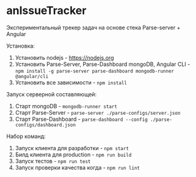 # anIssueTracker
Экспериментальный трекер задач на основе стека Parse-server + Angular

Установка:
1. Установить nodejs - https://nodejs.org
2. Установить Parse-Server, Parse-Dashboard mongoDB, Angular CLI - `npm install -g parse-server parse-dashboard mongodb-runner @angular/cli`
3. Установить все зависимости - `npm install`

Запуск серверной составляющей:
1. Старт mongoDB - `mongodb-runner start`
2. Старт Parse-Server - `parse-server ./parse-configs/server.json`
3. Старт Parse-Dashboard - `parse-dashboard --config ./parse-configs/dashboard.json`

Набор команд:
1. Запуск клиента для разработки - `npm start`
2. Билд клиента для production - `npm run build`
3. Запуск тестов - `npm run test`
4. Запуск проверки качества когда - `npm run lint`
